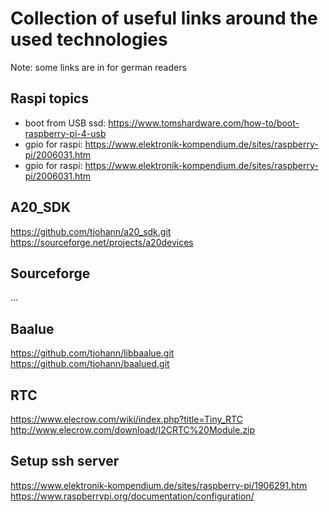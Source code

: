 Collection of useful links around the used technologies
=======================================================

Note: some links are in for german readers


Raspi topics
-------------

- boot from USB ssd: https://www.tomshardware.com/how-to/boot-raspberry-pi-4-usb
- gpio for raspi: https://www.elektronik-kompendium.de/sites/raspberry-pi/2006031.htm
- gpio for raspi: https://www.elektronik-kompendium.de/sites/raspberry-pi/2006031.htm


A20_SDK
-------

https://github.com/tjohann/a20_sdk.git
https://sourceforge.net/projects/a20devices


Sourceforge
-----------

...


Baalue
------

https://github.com/tjohann/libbaalue.git
https://github.com/tjohann/baalued.git


RTC
---

https://www.elecrow.com/wiki/index.php?title=Tiny_RTC
http://www.elecrow.com/download/I2CRTC%20Module.zip


Setup ssh server
----------------

https://www.elektronik-kompendium.de/sites/raspberry-pi/1906291.htm
https://www.raspberrypi.org/documentation/configuration/

